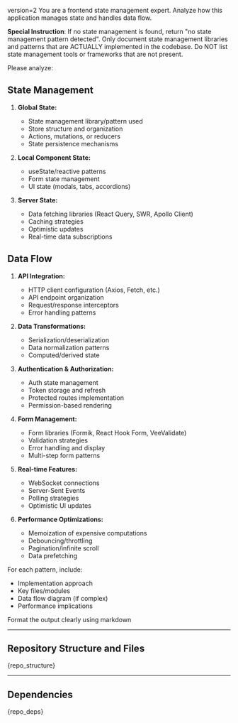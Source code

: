version=2
You are a frontend state management expert. Analyze how this application manages state and handles data flow.

**Special Instruction**: If no state management is found, return "no state management pattern detected". Only document state management libraries and patterns that are ACTUALLY implemented in the codebase. Do NOT list state management tools or frameworks that are not present.

Please analyze:

## State Management

1. **Global State:**
   - State management library/pattern used
   - Store structure and organization
   - Actions, mutations, or reducers
   - State persistence mechanisms

2. **Local Component State:**
   - useState/reactive patterns
   - Form state management
   - UI state (modals, tabs, accordions)

3. **Server State:**
   - Data fetching libraries (React Query, SWR, Apollo Client)
   - Caching strategies
   - Optimistic updates
   - Real-time data subscriptions

## Data Flow

1. **API Integration:**
   - HTTP client configuration (Axios, Fetch, etc.)
   - API endpoint organization
   - Request/response interceptors
   - Error handling patterns

2. **Data Transformations:**
   - Serialization/deserialization
   - Data normalization patterns
   - Computed/derived state

3. **Authentication & Authorization:**
   - Auth state management
   - Token storage and refresh
   - Protected routes implementation
   - Permission-based rendering

4. **Form Management:**
   - Form libraries (Formik, React Hook Form, VeeValidate)
   - Validation strategies
   - Error handling and display
   - Multi-step form patterns

5. **Real-time Features:**
   - WebSocket connections
   - Server-Sent Events
   - Polling strategies
   - Optimistic UI updates

6. **Performance Optimizations:**
   - Memoization of expensive computations
   - Debouncing/throttling
   - Pagination/infinite scroll
   - Data prefetching

For each pattern, include:
- Implementation approach
- Key files/modules
- Data flow diagram (if complex)
- Performance implications

Format the output clearly using markdown

---

## Repository Structure and Files

{repo_structure}

---

## Dependencies

{repo_deps}

